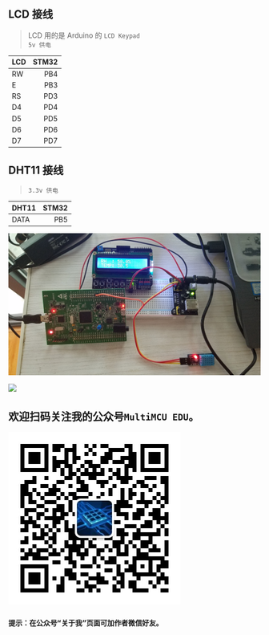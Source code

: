 LCD 接线
---
> LCD 用的是 Arduino 的 `LCD Keypad`<br>
> `5v 供电`

LCD    | STM32
:----- | -----:
RW     | PB4
E      | PB3
RS     | PD3
D4     | PD4
D5     | PD5
D6     | PD6
D7     | PD7

DHT11 接线
---
> `3.3v 供电`

DHT11  | STM32
:----- | -----:
DATA   | PB5

![](https://github.com/code-structure-train/dht11_demo/raw/master/Doc/dht11_1.jpg)

![](https://github.com/code-structure-train/dht11_demo/raw/master/Doc/lcd_keypad_2.jpg)

## 欢迎扫码关注我的公众号`MultiMCU EDU`。<br>
![](https://github.com/SuWeipeng/img/raw/master/gongzonghao.jpg)<br>
### `提示：在公众号“关于我”页面可加作者微信好友。`

